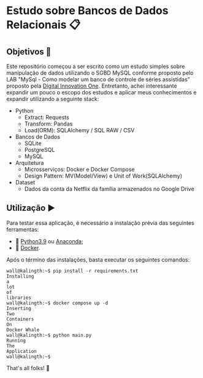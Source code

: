 # Estudo sobre Bancos de Dados Relacionais :clipboard:

## Objetivos :dart:

Este repositório começou a ser escrito como um estudo simples sobre manipulação de dados utilizando o SGBD MySQL conforme proposto pelo LAB "MySql - Como modelar um banco de controle de séries assistidas" proposto pela [Digital Innovation One](https://dio.me/). Entretanto, achei interessante expandir um pouco o escopo dos estudos e aplicar meus conhecimentos e expandir utilizando a seguinte stack:

* Python
    * Extract: Requests
    * Transform: Pandas
    * Load(ORM): SQLAlchemy / SQL RAW / CSV
* Bancos de Dados
    * SQLite
    * PostgreSQL
    * MySQL
* Arquitetura
    * Microsserviços: Docker e Docker Compose
    * Design Pattern: MV(Model/View) e Unit of Work(SQLAlchemy)
* Dataset
    * Dados da conta da Netflix da família armazenados no Google Drive

## Utilização :arrow_forward:

Para testar essa aplicação, é necessário a instalação prévia das seguintes ferramentas:

* :snake: [Python3.9](https://www.python.org/) ou [Anaconda](https://www.anaconda.com/);
* :whale: [Docker](https://www.docker.com/).

Após o término das instalações, basta executar os seguintes comandos:

```console
wall@kalingth:~$ pip install -r requirements.txt
Installing
a
lot
of
libraries
wall@kalingth:~$ docker compose up -d
Inserting
Two
Containers
On
Docker Whale
wall@kalingth:~$ python main.py
Running
The
Application
wall@kalingth:~$
```

That's all folks! :pig:
